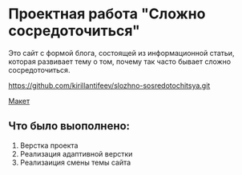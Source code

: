 # Проектная работа "Сложно сосредоточиться" 

Это сайт с формой блога, состоящей из информационной статьи, которая развивает тему о том, почему так часто бывает сложно сосредоточиться.

https://github.com/kirillantifeev/slozhno-sosredotochitsya.git

[Макет](<https://www.figma.com/file/vIywAvqfkOIRWGOkfOnReY/React-Fullstack_-Проектные-задачи-(3-месяца)_external_link?type=design&node-id=0-1&mode=design](https://www.figma.com/design/lCqDbWjgllgJtb2hmCqfyX/%236-Сложно-сосредоточиться?node-id=0-1)>)

## Что было выополнено: 

1. Верстка проекта
2. Реализация адаптивной верстки
3. Реализаиция смены темы сайта
